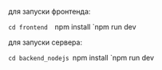 для запуски фронтенда:

`cd frontend 
`npm install
`npm run dev

для запуски сервера:

`cd backend_nodejs
`npm install
`npm run dev
